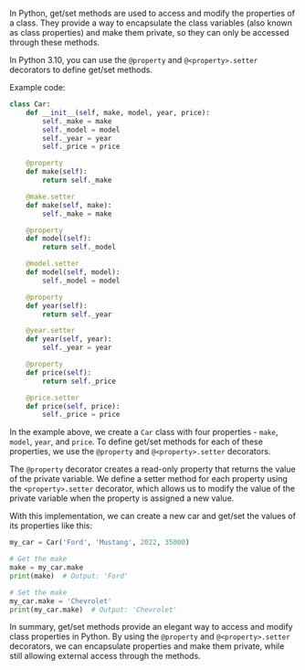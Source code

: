 In Python, get/set methods are used to access and modify the properties of a class. They provide a way to encapsulate the class variables (also known as class properties) and make them private, so they can only be accessed through these methods.

In Python 3.10, you can use the `@property` and `@<property>.setter` decorators to define get/set methods.

Example code:

```python
class Car:
    def __init__(self, make, model, year, price):
        self._make = make
        self._model = model
        self._year = year
        self._price = price

    @property
    def make(self):
        return self._make

    @make.setter
    def make(self, make):
        self._make = make

    @property
    def model(self):
        return self._model

    @model.setter
    def model(self, model):
        self._model = model

    @property
    def year(self):
        return self._year

    @year.setter
    def year(self, year):
        self._year = year

    @property
    def price(self):
        return self._price

    @price.setter
    def price(self, price):
        self._price = price
```

In the example above, we create a `Car` class with four properties - `make`, `model`, `year`, and `price`. To define get/set methods for each of these properties, we use the `@property` and `@<property>.setter` decorators. 

The `@property` decorator creates a read-only property that returns the value of the private variable. We define a setter method for each property using the `<property>.setter` decorator, which allows us to modify the value of the private variable when the property is assigned a new value.

With this implementation, we can create a new car and get/set the values of its properties like this:

```python
my_car = Car('Ford', 'Mustang', 2022, 35000)

# Get the make
make = my_car.make
print(make)  # Output: 'Ford'

# Set the make
my_car.make = 'Chevrolet'
print(my_car.make)  # Output: 'Chevrolet'
```

In summary, get/set methods provide an elegant way to access and modify class properties in Python. By using the `@property` and `@<property>.setter` decorators, we can encapsulate properties and make them private, while still allowing external access through the methods.